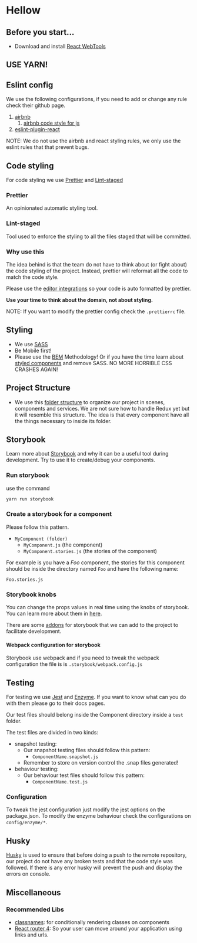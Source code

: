 # Hellow

## Before you start...

- Download and install [React WebTools](https://chrome.google.com/webstore/detail/react-developer-tools/fmkadmapgofadopljbjfkapdkoienihi?hl=en)

## USE YARN!

## Eslint config

We use the following configurations, if you need to add or change any rule check their github page.

1. [airbnb](https://www.npmjs.com/package/eslint-config-airbnb)
   1. [airbnb code style for js](https://github.com/airbnb/javascript)
2. [eslint-plugin-react](https://github.com/yannickcr/eslint-plugin-react)

NOTE: We do not use the airbnb and react styling rules, we only use the eslint rules that that prevent bugs.

## Code styling

For code styling we use [Prettier](https://prettier.io/) and [Lint-staged](https://github.com/okonet/lint-staged)

### Prettier
 An opinionated automatic styling tool.

### Lint-staged
Tool used to enforce the styling to all the files staged that will be committed.

### Why use this

The idea behind is that the team do not have to think about (or fight about) the code styling of the project. Instead, prettier will reformat all the code to match the code style.

Please use the [editor integrations](https://prettier.io/docs/en/editors.html) so your code is auto formatted by prettier.

**Use your time to think about the domain, not about styling.**

NOTE: If you want to modify the prettier config check the `.prettierrc` file.



## Styling

* We use [SASS](https://sass-lang.com/)
* Be Mobile first!
* Please use the [BEM](https://en.bem.info/methodology/quick-start/) Methodology! Or if you have the time learn about [styled components](https://www.styled-components.com) and remove SASS. NO MORE HORRIBLE CSS CRASHES AGAIN!

## Project Structure

* We use this [folder structure](https://medium.com/@alexmngn/how-to-better-organize-your-react-applications-2fd3ea1920f1) to organize our project in scenes, components and services. We are not sure how to handle Redux yet but it will resemble this structure. The idea is that every component have all the things necessary to inside its folder.

## Storybook

Learn more about [Storybook](https://storybook.js.org/) and why it can be a useful tool during development. Try to use it to create/debug your components.

### Run storybook

use the command

```sh
yarn run storybook
```
### Create a storybook for a component

Please follow this pattern.

* `MyComponent (folder)`
    * `MyComponent.js` (the component)
    * `MyComponent.stories.js` (the stories of the component)


For example is you have a *Foo* component, the stories for this component should be inside the directory named `Foo` and have the following name:

`Foo.stories.js`


### Storybook knobs

You can change the props values in real time using the knobs of storybook. You can learn more about them in [here](https://github.com/storybooks/storybook/tree/master/addons/knobs#available-knobs).

There are some [addons](https://storybook.js.org/addons/addon-gallery/) for storybook that we can add to the project to facilitate development.

#### Webpack configuration for storybook

Storybook use webpack and if you need to tweak the webpack configuration the file is is `.storybook/webpack.config.js`


## Testing

For testing we use [Jest](https://facebook.github.io/jest/) and [Enzyme](http://airbnb.io/enzyme/). If you want to know what can you do with them please go to their docs pages.

Our test files should belong inside the Component directory inside a `test` folder.

The test files are divided in two kinds:

 - snapshot testing:
    - Our snapshot testing files should follow this pattern:
        - `ComponentName.snapshot.js`
    - Remember to store on version control the .snap files generated!
 - behaviour testing:
    - Our behaviour test files should follow this pattern:
        - `ComponentName.test.js`

### Configuration

To tweak the jest configuration just modify the jest options on the package.json. To modify the enzyme behaviour check the configurations on `config/enzyme/*`.

## Husky

[Husky](https://github.com/typicode/husky) is used to ensure that before doing a push to the remote repository, our project do not have any broken tests and that the code style was followed. If there is any error husky will prevent the push and display the errors on console.

## Miscellaneous

### Recommended Libs

- [classnames](https://github.com/JedWatson/classnames): for conditionally rendering classes on components
- [React router 4](https://reacttraining.com/react-router/): So your user can move around your application using links and urls.